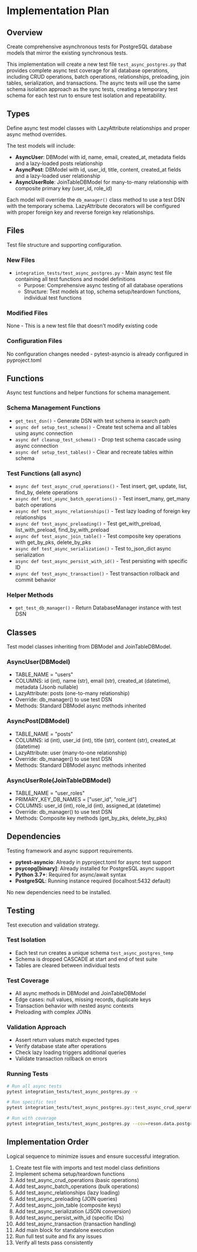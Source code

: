# Implementation Plan

## Overview
Create comprehensive asynchronous tests for PostgreSQL database models that mirror the existing synchronous tests.

This implementation will create a new test file `test_async_postgres.py` that provides complete async test coverage for all database operations, including CRUD operations, batch operations, relationships, preloading, join tables, serialization, and transactions. The async tests will use the same schema isolation approach as the sync tests, creating a temporary test schema for each test run to ensure test isolation and repeatability.

## Types
Define async test model classes with LazyAttribute relationships and proper async method overrides.

The test models will include:
- **AsyncUser**: DBModel with id, name, email, created_at, metadata fields and a lazy-loaded posts relationship
- **AsyncPost**: DBModel with id, user_id, title, content, created_at fields and a lazy-loaded user relationship  
- **AsyncUserRole**: JoinTableDBModel for many-to-many relationship with composite primary key (user_id, role_id)

Each model will override the `db_manager()` class method to use a test DSN with the temporary schema. LazyAttribute decorators will be configured with proper foreign key and reverse foreign key relationships.

## Files
Test file structure and supporting configuration.

### New Files
- `integration_tests/test_async_postgres.py` - Main async test file containing all test functions and model definitions
  - Purpose: Comprehensive async testing of all database operations
  - Structure: Test models at top, schema setup/teardown functions, individual test functions

### Modified Files
None - This is a new test file that doesn't modify existing code

### Configuration Files
No configuration changes needed - pytest-asyncio is already configured in pyproject.toml

## Functions
Async test functions and helper functions for schema management.

### Schema Management Functions
- `get_test_dsn()` - Generate DSN with test schema in search path
- `async def setup_test_schema()` - Create test schema and all tables using async connection
- `async def cleanup_test_schema()` - Drop test schema cascade using async connection
- `async def setup_test_tables()` - Clear and recreate tables within schema

### Test Functions (all async)
- `async def test_async_crud_operations()` - Test insert, get, update, list, find_by, delete operations
- `async def test_async_batch_operations()` - Test insert_many, get_many batch operations
- `async def test_async_relationships()` - Test lazy loading of foreign key relationships
- `async def test_async_preloading()` - Test get_with_preload, list_with_preload, find_by_with_preload
- `async def test_async_join_table()` - Test composite key operations with get_by_pks, delete_by_pks
- `async def test_async_serialization()` - Test to_json_dict async serialization
- `async def test_async_persist_with_id()` - Test persisting with specific ID
- `async def test_async_transaction()` - Test transaction rollback and commit behavior

### Helper Methods
- `get_test_db_manager()` - Return DatabaseManager instance with test DSN

## Classes
Test model classes inheriting from DBModel and JoinTableDBModel.

### AsyncUser(DBModel)
- TABLE_NAME = "users"
- COLUMNS: id (int), name (str), email (str), created_at (datetime), metadata (Jsonb nullable)
- LazyAttribute: posts (one-to-many relationship)
- Override: db_manager() to use test DSN
- Methods: Standard DBModel async methods inherited

### AsyncPost(DBModel)  
- TABLE_NAME = "posts"
- COLUMNS: id (int), user_id (int), title (str), content (str), created_at (datetime)
- LazyAttribute: user (many-to-one relationship)
- Override: db_manager() to use test DSN
- Methods: Standard DBModel async methods inherited

### AsyncUserRole(JoinTableDBModel)
- TABLE_NAME = "user_roles"
- PRIMARY_KEY_DB_NAMES = ["user_id", "role_id"]
- COLUMNS: user_id (int), role_id (int), assigned_at (datetime)
- Override: db_manager() to use test DSN
- Methods: Composite key methods (get_by_pks, delete_by_pks)

## Dependencies
Testing framework and async support requirements.

- **pytest-asyncio**: Already in pyproject.toml for async test support
- **psycopg[binary]**: Already installed for PostgreSQL async support
- **Python 3.7+**: Required for async/await syntax
- **PostgreSQL**: Running instance required (localhost:5432 default)

No new dependencies need to be installed.

## Testing
Test execution and validation strategy.

### Test Isolation
- Each test run creates a unique schema `test_async_postgres_temp`
- Schema is dropped CASCADE at start and end of test suite
- Tables are cleared between individual tests

### Test Coverage
- All async methods in DBModel and JoinTableDBModel
- Edge cases: null values, missing records, duplicate keys
- Transaction behavior with nested async contexts
- Preloading with complex JOINs

### Validation Approach
- Assert return values match expected types
- Verify database state after operations
- Check lazy loading triggers additional queries
- Validate transaction rollback on errors

### Running Tests
```bash
# Run all async tests
pytest integration_tests/test_async_postgres.py -v

# Run specific test
pytest integration_tests/test_async_postgres.py::test_async_crud_operations -v

# Run with coverage
pytest integration_tests/test_async_postgres.py --cov=reson.data.postgres
```

## Implementation Order
Logical sequence to minimize issues and ensure successful integration.

1. Create test file with imports and test model class definitions
2. Implement schema setup/teardown functions
3. Add test_async_crud_operations (basic operations)
4. Add test_async_batch_operations (bulk operations)
5. Add test_async_relationships (lazy loading)
6. Add test_async_preloading (JOIN queries)
7. Add test_async_join_table (composite keys)
8. Add test_async_serialization (JSON conversion)
9. Add test_async_persist_with_id (specific IDs)
10. Add test_async_transaction (transaction handling)
11. Add main block for standalone execution
12. Run full test suite and fix any issues
13. Verify all tests pass consistently
